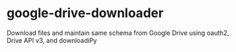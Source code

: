 # google-drive-downloader
Download files and maintain same schema from Google Drive using oauth2, Drive API v3, and downloadiPy
